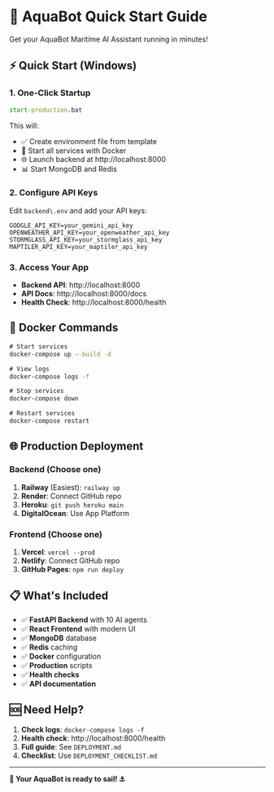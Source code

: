 # 🚀 AquaBot Quick Start Guide

Get your AquaBot Maritime AI Assistant running in minutes!

## ⚡ Quick Start (Windows)

### 1. **One-Click Startup**
```cmd
start-production.bat
```

This will:
- ✅ Create environment file from template
- 🐳 Start all services with Docker
- 🌐 Launch backend at http://localhost:8000
- 📊 Start MongoDB and Redis

### 2. **Configure API Keys**
Edit `backend\.env` and add your API keys:
```env
GOOGLE_API_KEY=your_gemini_api_key
OPENWEATHER_API_KEY=your_openweather_api_key
STORMGLASS_API_KEY=your_stormglass_api_key
MAPTILER_API_KEY=your_maptiler_api_key
```

### 3. **Access Your App**
- **Backend API**: http://localhost:8000
- **API Docs**: http://localhost:8000/docs
- **Health Check**: http://localhost:8000/health

## 🐳 Docker Commands

```cmd
# Start services
docker-compose up --build -d

# View logs
docker-compose logs -f

# Stop services
docker-compose down

# Restart services
docker-compose restart
```

## 🌐 Production Deployment

### Backend (Choose one)
1. **Railway** (Easiest): `railway up`
2. **Render**: Connect GitHub repo
3. **Heroku**: `git push heroku main`
4. **DigitalOcean**: Use App Platform

### Frontend (Choose one)
1. **Vercel**: `vercel --prod`
2. **Netlify**: Connect GitHub repo
3. **GitHub Pages**: `npm run deploy`

## 📋 What's Included

- ✅ **FastAPI Backend** with 10 AI agents
- ✅ **React Frontend** with modern UI
- ✅ **MongoDB** database
- ✅ **Redis** caching
- ✅ **Docker** configuration
- ✅ **Production** scripts
- ✅ **Health checks**
- ✅ **API documentation**

## 🆘 Need Help?

1. **Check logs**: `docker-compose logs -f`
2. **Health check**: http://localhost:8000/health
3. **Full guide**: See `DEPLOYMENT.md`
4. **Checklist**: Use `DEPLOYMENT_CHECKLIST.md`

---

**🚢 Your AquaBot is ready to sail! ⚓** 